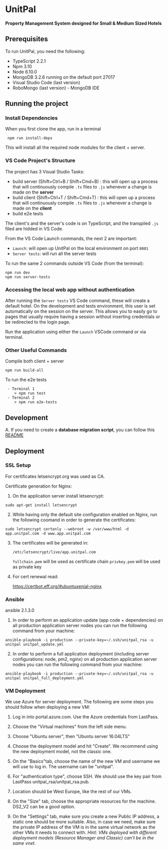 # UnitPal
**Property Management System designed for Small & Medium Sized Hotels**

## Prerequisites

To run UnitPal, you need the following:
- TypeScript 2.2.1
- Npm 3.10
- Node 6.10.0
- MongoDB 3.2.6 running on the default port 27017
- Visual Studio Code (last version)
- RoboMongo (last version) - MongoDB IDE

## Running the project

### Install Dependencies

When you first clone the app, run in a terminal
```
 npm run install-deps
```
This will install all the required node modules for the client + server.

### VS Code Project's Structure

The project has 3 Visual Studio Tasks:
 - build server (Shift+Ctrl+B / Shift+Cmd+B) : this will open up a process that will continuously compile `.ts` files to `.js` whenever a change is made on the **server**
 - build client (Shift+Ctrl+T / Shift+Cmd+T) : this will open up a process that will continuously compile `.ts` files to `.js` whenever a change is made on the **client**
 - build e2e tests

The client's and the server's code is on TypeScript, and the transpiled `.js` filed are hidded in VS Code.

From the VS Code Launch commands, the next 2 are important:
- `Launch`: will open up UnitPal on the local environment on port `8001`
- `Server tests`: will run all the server tests

To run the same 2 commands outside VS Code (from the terminal):
```
npm run dev
npm run server-tests
```

### Accessing the local web app without authentication

After running the `Server tests` VS Code command, these will create a default hotel. On the development and tests environment, this user is set automatically on the session on the server. This allows you to easily go to pages that usually require having a session without inserting credentials or be redirected to the login page.

Run the application using either the `Launch` VSCode command or via terminal.

### Other Useful Commands

Compile both client + server
```
npm run build-all
```

To run the e2e tests
``` 
 - Terminal 1
	> npm run test
 - Terminal 2
	> npm run e2e-tests
```

## Development

A. If you need to create a **database migration script**, you can follow this [README](api/core/bootstrap/db-patches/mongo/patch-applier/patches/README.md)

## Deployment

### SSL Setup

For certificates letsencrypt.org was used as CA.

Certificate generation for Nginx:

 1. On the application server install letsencrypt:
```
sudo apt-get install letsencrypt
```
    
 2. While having only the default site configuration enabled on Nginx, run the 
following coomand in order to generate the certificates:
```
sudo letsencrypt certonly --webroot -w /var/www/html -d app.unitpal.com -d www.app.unitpal.com
```
 3. The certificates will be generated in:
    
    `/etc/letsencrypt/live/app.unitpal.com`

    `fullchain.pem` will be used as certificate chain
    `privkey.pem` will be used as private key
    
 4. For cert renewal read:
    
    https://certbot.eff.org/#ubuntuxenial-nginx

### Ansible
ansible 2.1.3.0

1. In order to perform an application update (app code + dependencies) on all production application server nodes you can run the following command from your machine:
```    
ansible-playbook -i production --private-key=~/.ssh/unitpal_rsa -u unitpal unitpal_update.yml
```

2. In order to perform a full application deployment (including server configurations: node, pm2, nginx) on all production application server nodes you can run the following command from your machine:
```
ansible-playbook -i production --private-key=~/.ssh/unitpal_rsa -u unitpal unitpal_full_deployment.yml
```

### VM Deployment

We use Azure for server deployment. The following are some steps you should follow when deploying a new VM:

 1. Log in into portal.azure.com. Use the Azure credentials from LastPass.

 2. Choose the "Virtual machines" from the left side menu.

 3. Choose "Ubuntu server", then "Ubuntu server 16.04LTS"

 4. Choose the deployment model and hit "Create". We recommend using the new deployment model, not the classic one.

 5. On the "Basics"tab, choose the name  of the new VM and username we will use to log in. The username can be "unitpal".

 6. For "authentication type", choose SSH. We should use the key pair from LastPass unitpal_rsa/unitpal_rsa.pub.

 7. Location should be West Europe, like the rest of our VMs.

 8. On the "Size" tab, choose the appropriate resources for the machine. DS2_V2 can be a good option.

 9. On the "Settings" tab, make sure you create a new Public IP address, a static one should be more suitable. Also, in case we need, make sure the private IP address of the VM is in the same virtual network as the other VMs it needs to connect with.
*Hint: VMs deployed with different deployment models (Resource Manager and Classic) can't be in the same vnet.*

